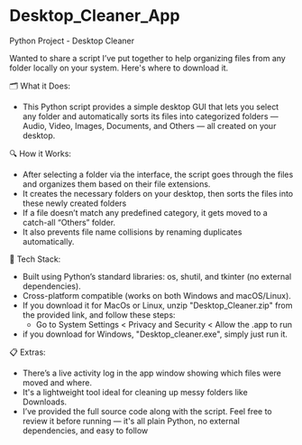 # Desktop_Cleaner_App

Python Project - Desktop Cleaner

Wanted to share a script I’ve put together to help organizing files from any folder locally on your system. Here's where to download it.
 
🗂 What it Does:
- This Python script provides a simple desktop GUI that lets you select any folder and automatically sorts its files into categorized folders — Audio, Video, Images, Documents, and Others — all created on your desktop.
 
🔍 How it Works:
- After selecting a folder via the interface, the script goes through the files and organizes them based on their file extensions.
- It creates the necessary folders on your desktop, then sorts the files into these newly created folders
- If a file doesn’t match any predefined category, it gets moved to a catch-all “Others” folder.
- It also prevents file name collisions by renaming duplicates automatically.

🧰 Tech Stack:
- Built using Python’s standard libraries: os, shutil, and tkinter (no external dependencies).
- Cross-platform compatible (works on both Windows and macOS/Linux).
- If you download it for MacOs or Linux, unzip "Desktop_Cleaner.zip" from the provided link, and follow these steps: 
   - Go to System Settings < Privacy and Security < Allow the .app to run
- if you download for Windows, "Desktop_cleaner.exe", simply just run it. 

📋 Extras:
- There’s a live activity log in the app window showing which files were moved and where.
- It's a lightweight tool ideal for cleaning up messy folders like Downloads.
- I’ve provided the full source code along with the script. Feel free to review it before running — it's all plain Python, no external dependencies, and easy to follow
